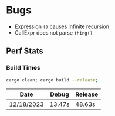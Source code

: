# Bugs

 - Expression `()` causes infinite recursion
 - CallExpr does not parse `thing()`


## Perf Stats

### Build Times

```sh
cargo clean; cargo build --release;
```

| Date       | Debug  | Release |
| ---------- | ------ | ------- |
| 12/18/2023 | 13.47s | 48.63s  |
